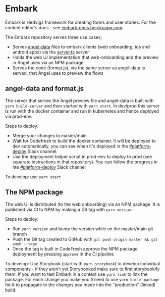 # Embark

Embark is Hedvigs framework for creating forms and user stories. For the content editor's docs - see [embark-docs.herokuapp.com](https://embark-docs.herokuapp.com).

The Embark repository serves three use cases;

- Serves [angel-data](./angel-data) files to embark clients (web onboarding, ios and android apps) via the [server.ts](./server.ts) server
- Holds the web UI implementation that web-onboarding and the preview in Angel uses via an NPM package
- Serves the code (format.js), via the same server as angel-data is served, that Angel uses to preview the flows

## angel-data and format.js

The server that serves the Angel preview file and angel-data is built with `yarn build-server` and then started with `yarn start`. In dev/prod this server is run with the docker container and run in kubernetes and hence deployed via prod-env.

Steps to deploy:

- Merge your changes to master/main
- Wait for Codefresh to build the docker container. It will be deployed to dev automatically, you can see when it's deployed in the [#platform-deploy](https://hedviginsurance.slack.com/archives/C01PGTP0VK4) Slack channel.
- Use the deployment helper script in prod-env to deploy to prod (see separate instructions in that repository). You can follow the progress in hte [#platform-deploy](https://hedviginsurance.slack.com/archives/C01PGTP0VK4) Slack channel

To develop: use `yarn start`

## The NPM package

The web UI is distributed (to the web onboarding) via an NPM package. It is published via CI to NPM by making a Git tag with `yarn version`.

Steps to deploy:

- Run `yarn version` and bump the version while on the master/main git branch
- Push the Git tag created to GitHub with `git push origin master && git push --tags`
- Once the tag is built in CodeFresh approve the NPM package deployment by pressing `approve` in the CI pipeline

To develop: Use Storybook (start with `yarn storybook`) to develop individual components - if they aren't yet Storybooked make sure to first storybookify them. If you want to test Embark in a context use `yarn link` to link the package. For each change you make you'll need to use `yarn build-package` for it to propagate to the changes you made into the "production" (linked) build.
